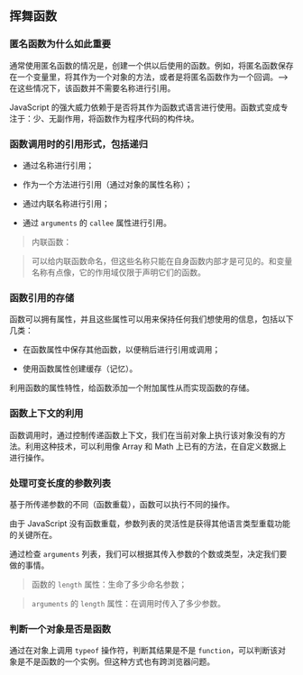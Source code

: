 ## 挥舞函数

### 匿名函数为什么如此重要

通常使用匿名函数的情况是，创建一个供以后使用的函数。例如，将匿名函数保存在一个变量里，将其作为一个对象的方法，或者是将匿名函数作为一个回调。——>在这些情况下，该函数并不需要名称进行引用。

JavaScript 的强大威力依赖于是否将其作为函数式语言进行使用。函数式变成专注于：少、无副作用，将函数作为程序代码的构件块。

### 函数调用时的引用形式，包括递归

- 通过名称进行引用；

- 作为一个方法进行引用（通过对象的属性名称）；

- 通过内联名称进行引用；

- 通过 `arguments` 的 `callee` 属性进行引用。

> 内联函数：

> 可以给内联函数命名，但这些名称只能在自身函数内部才是可见的。和变量名称有点像，它的作用域仅限于声明它们的函数。

### 函数引用的存储

函数可以拥有属性，并且这些属性可以用来保持任何我们想使用的信息，包括以下几类：

- 在函数属性中保存其他函数，以便稍后进行引用或调用；

- 使用函数属性创建缓存（记忆）。

利用函数的属性特性，给函数添加一个附加属性从而实现函数的存储。

### 函数上下文的利用

函数调用时，通过控制传递函数上下文，我们在当前对象上执行该对象没有的方法。利用这种技术，可以利用像 Array 和 Math 上已有的方法，在自定义数据上进行操作。

### 处理可变长度的参数列表

基于所传递参数的不同（函数重载），函数可以执行不同的操作。

由于 JavaScript 没有函数重载，参数列表的灵活性是获得其他语言类型重载功能的关键所在。

通过检查 `arguments` 列表，我们可以根据其传入参数的个数或类型，决定我们要做的事情。

> 函数的 `length` 属性：生命了多少命名参数；

> `arguments` 的 `length` 属性：在调用时传入了多少参数。

### 判断一个对象是否是函数

通过在对象上调用 `typeof` 操作符，判断其结果是不是 `function`，可以判断该对象是不是函数的一个实例。但这种方式也有跨浏览器问题。